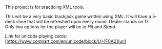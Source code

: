 This project is for practicing XML tools.

This will be a very basic blackjack game written using XML. It will have a 5-deck shoe that will be refreshed upon every round. Dealer stands on 17. Only two options for the player will be to _Hit_ and _Stand_.

Link for unicode playing cards: [https://www.compart.com/en/unicode/block/U+1F0A0](url)
